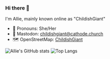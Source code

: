### Hi there 👋

I'm Allie, mainly known online as "ChildishGiant"

- 💬 Pronouns: She/Her
- 🐘 Mastodon: [childishgiant@cathode.church](https://cathode.church/@childishgiant)
- 🗺️ OpenStreetMap: [ChildishGiant](https://www.openstreetmap.org/user/ChildishGiant)

![Allie's GitHub stats](https://github-readme-stats.vercel.app/api?username=childishgiant&show_icons=true&theme=radical)
![Top Langs](https://github-readme-stats.vercel.app/api/top-langs/?username=childishgiant&layout=compact&theme=radical)
